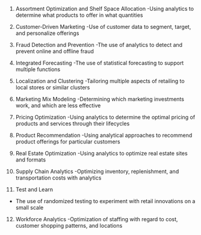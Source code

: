 1. Assortment Optimization and Shelf Space Allocation
-Using analytics to determine what products to offer in what quantities


2. Customer-Driven Marketing
-Use of customer data to segment, target, and personalize offerings


3. Fraud Detection and Prevention
-The use of analytics to detect and prevent online and offline fraud

4. Integrated Forecasting
-The use of statistical forecasting to support multiple functions


5. Localization and Clustering
-Tailoring multiple aspects of retailing to local stores or similar clusters

6. Marketing Mix Modeling
-Determining which marketing investments work, and which are less effective

7. Pricing Optimization
-Using analytics to determine the optimal pricing of products and services through their lifecycles

8. Product Recommendation
-Using analytical approaches to recommend product offerings for particular customers

9. Real Estate Optimization
-Using analytics to optimize real estate sites and formats

10. Supply Chain Analytics
-Optimizing inventory, replenishment, and transportation costs with analytics

11. Test and Learn
- The use of randomized testing to experiment with retail innovations on a small scale

12. Workforce Analytics
-Optimization of staffing with regard to cost, customer shopping patterns, and locations




